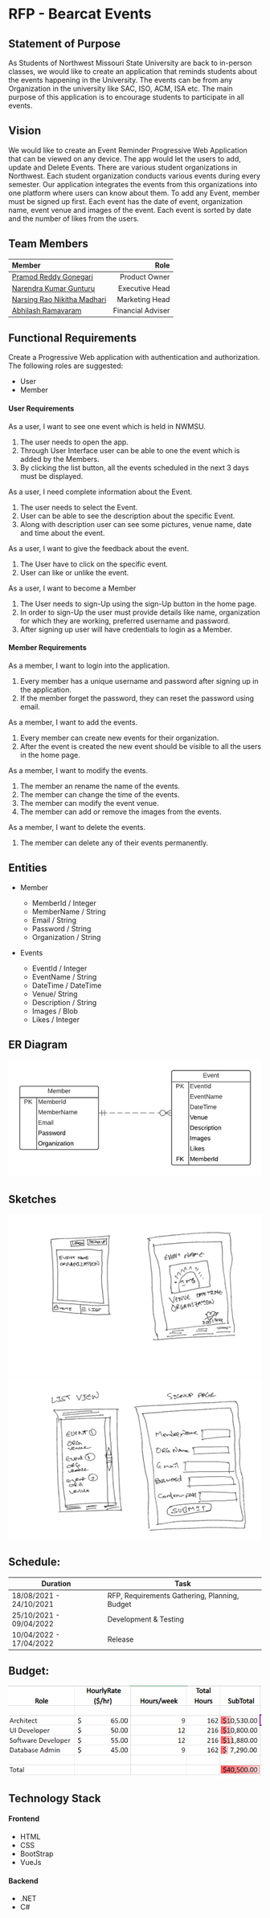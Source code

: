 # RFP - Bearcat Events

## Statement of Purpose

As Students of Northwest Missouri State University are back to in-person classes, we would like to create an application that reminds students about the events happening in the University. The events can be from any Organization in the university like SAC, ISO, ACM, ISA etc. The main purpose of this application is to encourage students to participate in all events.

## Vision

We would like to create an Event Reminder Progressive Web Application that can be viewed on any  device. The app would let the users to add, update and Delete Events. There are various student organizations in Northwest. Each student organization conducts various events during every semester. Our application integrates the events from this organizations into one platform where users can know about them. To add any Event, member must be signed up first. Each event has the date of event, organization name, event venue and images of the event. Each event is sorted by date and the number of likes from the users.

## Team Members
|Member| Role|
|:------|---:|
|[Pramod Reddy Gonegari](https://github.com/pramod096) | Product Owner
| [Narendra Kumar Gunturu](https://github.com/Narendra-kumar-Gunturu) | Executive Head
| [Narsing Rao Nikitha Madhari](https://github.com/NikithaMN-05) | Marketing Head
| [Abhilash Ramavaram](https://github.com/AbhiRam0099) | Financial Adviser

## Functional Requirements

Create a Progressive Web application with authentication and authorization.
The following roles are suggested:

 - User
 - Member

#### User Requirements

As a user, I want to see one event which is held in NWMSU.

1. The user needs to open the app.
1. Through User Interface user can be able to one the event which is added by the Members.
1. By clicking the list button, all the events scheduled in the next 3 days must be displayed.

As a user, I need complete information about the Event.

1. The user needs to select the Event.
1. User can be able to see the description about the specific Event.
1. Along with description user can see some pictures, venue name, date and time about the event.

As a user, I want to give the feedback about the event.

1. The User have to click on the specific event.
1. User can like or unlike the event.

As a user, I want to become a Member

1. The User needs to sign-Up using the sign-Up button in the home page.
1. In order to sign-Up the user must provide details like name, organization for which they are working, preferred username and password.
1. After signing up user will have credentials to login as a Member.

#### Member Requirements

As a member, I want to login into the application.

1. Every member has a unique username and password after signing up in the application.
1. If the member forget the password, they can reset the password using email.

As a member, I want to add the events.

1. Every member can create new events for their organization.
1. After the event is created the new event should be visible to all the users in the home page.

As a member, I want to modify the events.

1. The member an rename the name of the events.
1. The member can change the time of the events.
1. The member can modify the event venue.
1. The member can add or remove the images from the events.

 
As a member, I want to delete the events.

1. The member can delete any of their events permanently.

## Entities

- Member
    - MemberId / Integer
    - MemberName / String
    - Email / String
    - Password / String
    - Organization / String
    
    
 - Events
 
    - EventId / Integer
    - EventName / String
    - DateTime / DateTime
    - Venue/ String
    - Description / String
    - Images / Blob
    - Likes / Integer

## ER Diagram

![ER DIAGRAM](Images/ER_Diagram.jpeg)
    
## Sketches

![SKETCH 1](Images/GdpImg2.PNG)
![SKETCH 2](Images/GdpImg1.PNG)

## Schedule:

| Duration               | Task                                                    |
| -----------------------| ------------------------------------------------------- |
|18/08/2021 - 24/10/2021|RFP, Requirements Gathering, Planning, Budget|
|25/10/2021 - 09/04/2022| Development & Testing |
|10/04/2022  - 17/04/2022| Release|

## Budget:
![Budget](Images/budgetestimation.PNG)

## Technology Stack

#### Frontend
* HTML
* CSS
* BootStrap
* VueJs

#### Backend
* .NET
* C#
